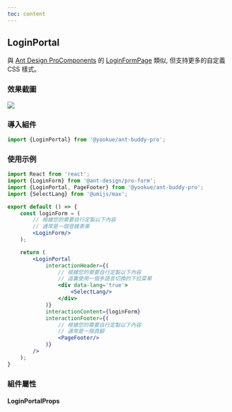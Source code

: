 ```yaml
---
toc: content
---
```


## LoginPortal

與 [Ant Design ProComponents](https://procomponents.ant.design) 的 [LoginFormPage](https://github.com/ant-design/pro-components/blob/v1/packages/form/src/components/LoginForm/index.md) 類似, 但支持更多的自定義 CSS 樣式。

### 效果截圖

![](/ant-buddy-pro/assets/img/snap/login-portal-1.jpg)

### 導入組件

```jsx | pure
import {LoginPortal} from '@yookue/ant-buddy-pro';
```

### 使用示例

```jsx | pure
import React from 'react';
import {LoginForm} from '@ant-design/pro-form';
import {LoginPortal, PageFooter} from '@yookue/ant-buddy-pro';
import {SelectLang} from '@umijs/max';

export default () => {
    const loginForm = (
        // 根據您的需要自行定製以下內容
        // 通常是一個登錄表單
        <LoginForm/>
    );

    return (
        <LoginPortal
            interactionHeader={(
                // 根據您的需要自行定製以下內容
                // 這裏使用一個多語言切換的下拉菜單
                <div data-lang='true'>
                    <SelectLang/>
                </div>
            )}
            interactionContent={loginForm}
            interactionFooter={(
                // 根據您的需要自行定製以下內容
                // 通常是一個頁腳
                <PageFooter/>
            )}
        />
    );
}
```

### 組件屬性

#### LoginPortalProps

<API src="@/layout/LoginPortal/index.tsx" hideTitle></API>
